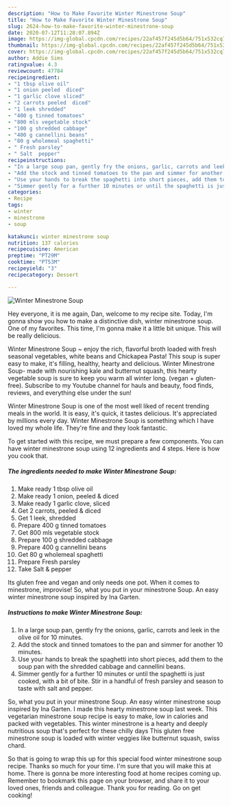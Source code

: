 ```yaml
---
description: "How to Make Favorite Winter Minestrone Soup"
title: "How to Make Favorite Winter Minestrone Soup"
slug: 2624-how-to-make-favorite-winter-minestrone-soup
date: 2020-07-12T11:28:07.894Z
image: https://img-global.cpcdn.com/recipes/22af457f245d5b64/751x532cq70/winter-minestrone-soup-recipe-main-photo.jpg
thumbnail: https://img-global.cpcdn.com/recipes/22af457f245d5b64/751x532cq70/winter-minestrone-soup-recipe-main-photo.jpg
cover: https://img-global.cpcdn.com/recipes/22af457f245d5b64/751x532cq70/winter-minestrone-soup-recipe-main-photo.jpg
author: Addie Sims
ratingvalue: 4.3
reviewcount: 47784
recipeingredient:
- "1 tbsp olive oil"
- "1 onion peeled  diced"
- "1 garlic clove sliced"
- "2 carrots peeled  diced"
- "1 leek shredded"
- "400 g tinned tomatoes"
- "800 mls vegetable stock"
- "100 g shredded cabbage"
- "400 g cannellini beans"
- "80 g wholemeal spaghetti"
- " Fresh parsley"
- " Salt  pepper"
recipeinstructions:
- "In a large soup pan, gently fry the onions, garlic, carrots and leek in the olive oil for 10 minutes."
- "Add the stock and tinned tomatoes to the pan and simmer for another 10 minutes."
- "Use your hands to break the spaghetti into short pieces, add them to the soup pan with the shredded cabbage and cannellini beans."
- "Simmer gently for a further 10 minutes or until the spaghetti is just cooked, with a bit of bite. Stir in a handful of fresh parsley and season to taste with salt and pepper."
categories:
- Recipe
tags:
- winter
- minestrone
- soup

katakunci: winter minestrone soup 
nutrition: 137 calories
recipecuisine: American
preptime: "PT29M"
cooktime: "PT53M"
recipeyield: "3"
recipecategory: Dessert

---
```



![Winter Minestrone Soup](https://img-global.cpcdn.com/recipes/22af457f245d5b64/751x532cq70/winter-minestrone-soup-recipe-main-photo.jpg)

Hey everyone, it is me again, Dan, welcome to my recipe site. Today, I'm gonna show you how to make a distinctive dish, winter minestrone soup. One of my favorites. This time, I'm gonna make it a little bit unique. This will be really delicious.

Winter Minestrone Soup ~ enjoy the rich, flavorful broth loaded with fresh seasonal vegetables, white beans and Chickapea Pasta! This soup is super easy to make, it&#39;s filling, healthy, hearty and delicious. Winter Minestrone Soup- made with nourishing kale and butternut squash, this hearty vegetable soup is sure to keep you warm all winter long. (vegan + gluten-free). Subscribe to my Youtube channel for hauls and beauty, food finds, reviews, and everything else under the sun!

Winter Minestrone Soup is one of the most well liked of recent trending meals in the world. It is easy, it's quick, it tastes delicious. It's appreciated by millions every day. Winter Minestrone Soup is something which I have loved my whole life. They're fine and they look fantastic.


To get started with this recipe, we must prepare a few components. You can have winter minestrone soup using 12 ingredients and 4 steps. Here is how you cook that.

<!--inarticleads1-->

##### The ingredients needed to make Winter Minestrone Soup:

1. Make ready 1 tbsp olive oil
1. Make ready 1 onion, peeled &amp; diced
1. Make ready 1 garlic clove, sliced
1. Get 2 carrots, peeled &amp; diced
1. Get 1 leek, shredded
1. Prepare 400 g tinned tomatoes
1. Get 800 mls vegetable stock
1. Prepare 100 g shredded cabbage
1. Prepare 400 g cannellini beans
1. Get 80 g wholemeal spaghetti
1. Prepare  Fresh parsley
1. Take  Salt &amp; pepper


Its gluten free and vegan and only needs one pot. When it comes to minestrone, improvise! So, what you put in your minestrone Soup. An easy winter minestrone soup inspired by Ina Garten. 

<!--inarticleads2-->

##### Instructions to make Winter Minestrone Soup:

1. In a large soup pan, gently fry the onions, garlic, carrots and leek in the olive oil for 10 minutes.
1. Add the stock and tinned tomatoes to the pan and simmer for another 10 minutes.
1. Use your hands to break the spaghetti into short pieces, add them to the soup pan with the shredded cabbage and cannellini beans.
1. Simmer gently for a further 10 minutes or until the spaghetti is just cooked, with a bit of bite. Stir in a handful of fresh parsley and season to taste with salt and pepper.


So, what you put in your minestrone Soup. An easy winter minestrone soup inspired by Ina Garten. I made this hearty minestrone soup last week. This vegetarian minestrone soup recipe is easy to make, low in calories and packed with vegetables. This winter minestrone is a hearty and deeply nutritious soup that&#39;s perfect for these chilly days This gluten free minestrone soup is loaded with winter veggies like butternut squash, swiss chard. 

So that is going to wrap this up for this special food winter minestrone soup recipe. Thanks so much for your time. I'm sure that you will make this at home. There is gonna be more interesting food at home recipes coming up. Remember to bookmark this page on your browser, and share it to your loved ones, friends and colleague. Thank you for reading. Go on get cooking!
